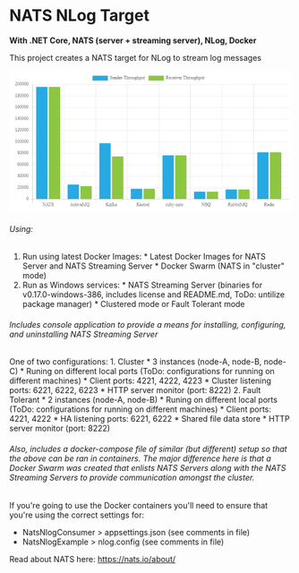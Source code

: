# NATS NLog Target
**With .NET Core, NATS (server + streaming server), NLog, Docker**

This project creates a NATS target for NLog to stream log messages 

![Image of NATS Brokered Throughput](https://github.com/hughknaus/nats-nlog-example/blob/master/NATS_Brokered_Throughput.png)

###### Using:
  1. Run using latest Docker Images:
    * Latest Docker Images for NATS Server and NATS Streaming Server
    * Docker Swarm (NATS in "cluster" mode)
  2. Run as Windows services:
    * NATS Streaming Server (binaries for v0.17.0-windows-386, includes license and README.md, ToDo: untilize package manager)
    * Clustered mode or Fault Tolerant mode

###### Includes console application to provide a means for installing, configuring, and uninstalling NATS Streaming Server
  One of two configurations:
    1. Cluster
      * 3 instances (node-A, node-B, node-C)
      * Runing on different local ports (ToDo: configurations for running on different machines)
        * Client ports: 4221, 4222, 4223
        * Cluster listening ports: 6221, 6222, 6223
      * HTTP server monitor (port: 8222)
    2. Fault Tolerant
      * 2 instances (node-A, node-B)
      * Runing on different local ports (ToDo: configurations for running on different machines)
        * Client ports: 4221, 4222
        * HA listening ports: 6221, 6222
        * Shared file data store
      * HTTP server monitor (port: 8222)

###### Also, includes a docker-compose file of similar (but different) setup so that the above can be ran in containers. The major difference here is that a Docker Swarm was created that enlists NATS Servers along with the NATS Streaming Servers to provide communication amongst the cluster.
If you're going to use the Docker containers you'll need to ensure that you're using the correct settings for:
  * NatsNlogConsumer > appsettings.json (see comments in file)
  * NatsNlogExample > nlog.config (see comments in file)

Read about NATS here: https://nats.io/about/